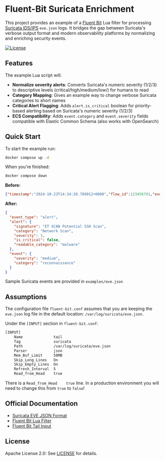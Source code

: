 # Fluent-Bit Suricata Enrichment

This project provides an example of a [Fluent Bit](https://fluentbit.io) Lua filter for processing [Suricata IDS/IPS](https://suricata.io) ```eve.json``` logs. It bridges the gap between Suricata's verbose output format and modern observability platforms by normalizing and enriching security events.

[![License](https://img.shields.io/badge/License-Apache%202.0-blue.svg)](LICENSE)

## Features

The example Lua script will:

- **Normalize severity alerts**: Converts Suricata's numeric severity (1/2/3) to descriptive levels (critical/high/medium/low/) for humans to read
- **Category Mapping**: Gives an example way to change verbose Suricata categories to short names
- **Critical Alert Flagging**: Adds `alert.is_critical` boolean for priority-based alerting based on Suricata's numeric severity (1/2/3)
- **ECS Compatibility**: Adds `event.category` and `event.severity` fields compatible with Elastic Common Schema (also works with OpenSearch)

## Quick Start

To start the example run:

```zsh
docker compose up -d 
```

When you're finished:

```zsh
docker compose down
```

**Before:**

```json
{"timestamp":"2024-10-23T14:34:20.789012+0000","flow_id":123456791,"event_type":"alert","src_ip":"172.16.5.10","src_port":22,"dest_ip":"203.0.113.99","dest_port":55123,"proto":"TCP","alert":{"action":"allowed","gid":1,"signature_id":2024003,"signature":"ET SCAN Potential SSH Scan","category":"Network Scan","severity":3}}
```

**After:**

```json
{
  "event_type": "alert",
  "alert": {
    "signature": "ET SCAN Potential SSH Scan",
    "category": "Network Scan",
    "severity": 3,
    "is_critical": false,
    "readable_category": "malware"
  },
  "event": {
    "severity": "medium",
    "category": "reconnaissance"
  }
}
```

Sample Suricata events are provided in `examples/eve.json`

## Assumptions

The configuration file ```fluent-bit.conf``` assumes that you are keeping the ```eve.json``` log file in the default location: ```/var/log/suricata/eve.json```.

Under the ```[INPUT]``` section in ```fluent-bit.conf```:
```zsh
[INPUT]
    Name              tail
    Tag               suricata
    Path              /var/log/suricata/eve.json
    Parser            json
    Mem_Buf_Limit     50MB
    Skip_Long_Lines   On
    Skip_Empty_Lines  On
    Refresh_Interval  5
    Read_from_Head    true
```

There is a ```Read_from_Head    true``` line. In a production environment you will need to change this from ```true``` to ```false```!

## Official Documentation

- [Suricata EVE JSON Format](https://docs.suricata.io/en/latest/output/eve/eve-json-format.html)
- [Fluent Bit Lua Filter](https://docs.fluentbit.io/manual/data-pipeline/filters/lua)
- [Fluent Bit Tail Input](https://docs.fluentbit.io/manual/data-pipeline/inputs/tail)

## License

Apache License 2.0: See [LICENSE](LICENSE) for details.
